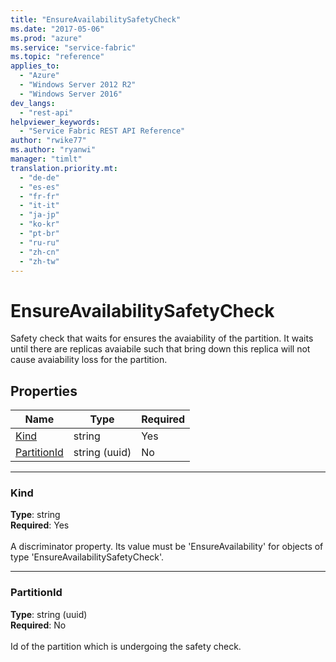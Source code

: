 ```yaml
---
title: "EnsureAvailabilitySafetyCheck"
ms.date: "2017-05-06"
ms.prod: "azure"
ms.service: "service-fabric"
ms.topic: "reference"
applies_to: 
  - "Azure"
  - "Windows Server 2012 R2"
  - "Windows Server 2016"
dev_langs: 
  - "rest-api"
helpviewer_keywords: 
  - "Service Fabric REST API Reference"
author: "rwike77"
ms.author: "ryanwi"
manager: "timlt"
translation.priority.mt: 
  - "de-de"
  - "es-es"
  - "fr-fr"
  - "it-it"
  - "ja-jp"
  - "ko-kr"
  - "pt-br"
  - "ru-ru"
  - "zh-cn"
  - "zh-tw"
---
```

# EnsureAvailabilitySafetyCheck

Safety check that waits for ensures the avaiability of the partition. It waits until there are replicas avaiabile such that bring down this replica will not cause avaiability loss for the partition.

## Properties
| Name | Type | Required |
| --- | --- | --- |
| [Kind](#kind) | string | Yes |
| [PartitionId](#partitionid) | string (uuid) | No |

____
### Kind
__Type__: string <br/>
__Required__: Yes <br/>
<br/>
A discriminator property. Its value must be 'EnsureAvailability' for objects of type 'EnsureAvailabilitySafetyCheck'.

____
### PartitionId
__Type__: string (uuid) <br/>
__Required__: No<br/>
<br/>
Id of the partition which is undergoing the safety check.
